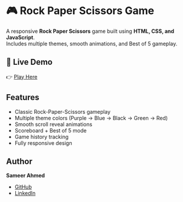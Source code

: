 # 🎮 Rock Paper Scissors Game  

A responsive **Rock Paper Scissors** game built using **HTML, CSS, and JavaScript**.  
Includes multiple themes, smooth animations, and Best of 5 gameplay.  

## 🚀 Live Demo  
👉 [Play Here](https://sameer-rps-game.netlify.app)  

## Features  
- Classic Rock-Paper-Scissors gameplay  
- Multiple theme colors (Purple → Blue → Black → Green → Red)  
- Smooth scroll reveal animations  
- Scoreboard + Best of 5 mode  
- Game history tracking  
- Fully responsive design  

## Author  
**Sameer Ahmed**  
- [GitHub](https://github.com/sam-ahmed23)  
- [LinkedIn](https://www.linkedin.com/in/sameerahmed23)  
